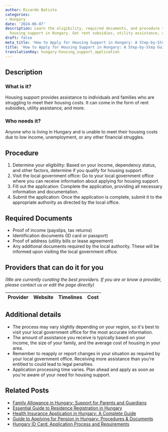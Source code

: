 ```yaml
---
author: Ricardo Batista
categories:
- Hungary
date: '2024-06-07'
description: Learn the eligibility, required documents, and procedure to apply for
  housing support in Hungary. Get rent subsidies, utility assistance, and more.
draft: false
meta_title: 'How to Apply for Housing Support in Hungary: A Step-by-Step Guide'
title: 'How to Apply for Housing Support in Hungary: A Step-by-Step Guide'
translationKey: hungary-housing_support_application
---
```


## Description
### What is it?
Housing support provides assistance to individuals and families who are struggling to meet their housing costs. It can come in the form of rent subsidies, utility assistance, and more.

### Who needs it?
Anyone who is living in Hungary and is unable to meet their housing costs due to low income, unemployment, or any other financial struggles.

## Procedure
1. Determine your eligibility: Based on your income, dependency status, and other factors, determine if you qualify for housing support.
2. Visit the local government office: Go to your local government office where you can receive information about applying for housing support.
3. Fill out the application: Complete the application, providing all necessary information and documentation. 
4. Submit the application: Once the application is complete, submit it to the appropriate authority as directed by the local office.

## Required Documents
- Proof of income (payslips, tax returns)
- Identification documents (ID card or passport)
- Proof of address (utility bills or lease agreement)
- Any additional documents required by the local authority. These will be informed upon visiting the local government office.

## Providers that can do it for you

_(We are currently curating the best providers. If you are or know a provider, please contact us or edit the page directly)_

| Provider        |     Website     |     Timelines    |       Cost      |
| :-------------: | :-------------: |  :-------------: | :-------------: |

## Additional details
- The process may vary slightly depending on your region, so it's best to visit your local government office for the most accurate information.
- The amount of assistance you receive is typically based on your income, the size of your family, and the average cost of housing in your area.
- Remember to reapply or report changes in your situation as required by your local government office. Receiving more assistance than you're entitled to could lead to legal penalties.
- Application processing time varies. Plan ahead and apply as soon as you're aware of your need for housing support.


## Related Posts

- [Family Allowance in Hungary: Support for Parents and Guardians](https://tramitit.com/guides/hungary/family_allowance_application/)
- [Essential Guide to Residence Registration in Hungary](https://tramitit.com/guides/hungary/residence_registration/)
- [Health Insurance Application in Hungary: A Complete Guide](https://tramitit.com/guides/hungary/healthcare_insurance_application/)
- [Guide to Applying for Pension in Hungary: Procedures & Documents](https://tramitit.com/guides/hungary/pension_application/)
- [Hungary ID Card: Application Process and Requirements](https://tramitit.com/guides/hungary/id_card_application/)